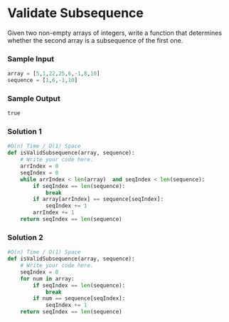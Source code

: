 
# Validate Subsequence

Given two non-empty arrays of integers, write a function that determines whether the second array is a subsequence of the first one.




### Sample Input

```python
array = [5,1,22,25,6,-1,8,10]
sequence = [1,6,-1,10]
```

### Sample Output

```python
true
```
### Solution 1

```python
#O(n) Time / O(1) Space
def isValidSubsequence(array, sequence):
    # Write your code here.
    arrIndex = 0
	seqIndex = 0
	while arrIndex < len(array)  and seqIndex < len(sequence):
		if seqIndex == len(sequence):
			break
		if array[arrIndex] == sequence[seqIndex]:
			seqIndex += 1
		arrIndex += 1
	return seqIndex == len(sequence) 
```

### Solution 2

```python
#O(n) Time / O(1) Space
def isValidSubsequence(array, sequence):
    # Write your code here.
	seqIndex = 0
	for num in array:
		if seqIndex == len(sequence):
			break
		if num == sequence[seqIndex]:
			seqIndex += 1
	return seqIndex == len(sequence)
```